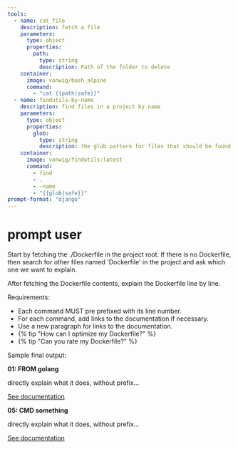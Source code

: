 ```yaml
---
tools:
  - name: cat_file
    description: fetch a file
    parameters:
      type: object
      properties:
        path:
          type: string
          description: Path of the folder to delete
    container:
      image: vonwig/bash_alpine
      command:
        - "cat {{path|safe}}"
  - name: findutils-by-name
    description: find files in a project by name
    parameters:
      type: object
      properties:
        glob:
          type: string
          description: the glob pattern for files that should be found
    container:
      image: vonwig/findutils:latest
      command:
        - find
        - .
        - -name
        - "{{glob|safe}}"
prompt-format: "django"
---
```


# prompt user

Start by fetching the ./Dockerfile in the project root.  If there is no Dockerfile, then search for other files named 'Dockerfile' in the project and ask which one we want to explain.

After fetching the Dockerfile contents, explain the Dockerfile line by line.

Requirements:
 + Each command MUST pre prefixed with its line number.
 + For each command, add links to the documentation if necessary.
 + Use a new paragraph for links to the documentation.
 + {% tip "How can I optimize my Dockerfile?" %}
 + {% tip "Can you rate my Dockerfile?" %}

Sample final output:

**01: FROM golang**

directly explain what it does, without prefix...

[See documentation](https://docs.docker.com/engine/reference/builder/#command)

**05: CMD something**

directly explain what it does, without prefix...

[See documentation](https://docs.docker.com/engine/reference/builder/#command)

